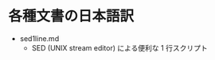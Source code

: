 各種文書の日本語訳
======================================================================

  * sed1line.md
    * SED (UNIX stream editor) による便利な 1 行スクリプト
  

